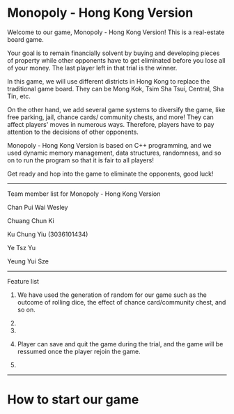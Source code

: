 # Monopoly - Hong Kong Version
Welcome to our game, Monopoly - Hong Kong Version!
This is a real-estate board game.

Your goal is to remain financially solvent by buying and developing pieces of property while other opponents have to get eliminated before you lose all of your money. The last player left in that trial is the winner.

In this game, we will use different districts in Hong Kong to replace the traditional game board. They can be Mong Kok, Tsim Sha Tsui, Central, Sha Tin, etc.

On the other hand, we add several game systems to diversify the game, like free parking, jail, chance cards/ community chests, and more! They can affect players' moves in numerous ways. Therefore, players have to pay attention to the decisions of other opponents.

Monopoly - Hong Kong Version is based on C++ programming, and we used dynamic memory management, data structures, randomness, and so on to run the program so that it is fair to all players!

Get ready and hop into the game to eliminate the opponents, good luck!

-----------------------------------------------------------------------------------------------------------------------------------

Team member list for Monopoly - Hong Kong Version

Chan Pui Wai Wesley

Chuang Chun Ki

Ku Chung Yiu (3036101434)

Ye Tsz Yu

Yeung Yui Sze

-----------------------------------------------------------------------------------------------------------------------------------

Feature list

1. We have used the generation of random for our game such as the outcome of rolling dice, the effect of chance card/community chest, and so on.

2. 

3.

4. Player can save and quit the game during the trial, and the game will be ressumed once the player rejoin the game.

5.

-----------------------------------------------------------------------------------------------------------------------------------

# How to start our game
